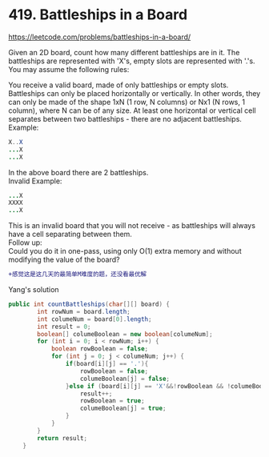 # 419. Battleships in a Board
https://leetcode.com/problems/battleships-in-a-board/

Given an 2D board, count how many different battleships are in it. The battleships are represented with 'X's, empty slots are represented with '.'s. You may assume the following rules:

You receive a valid board, made of only battleships or empty slots.
Battleships can only be placed horizontally or vertically. In other words, they can only be made of the shape 1xN (1 row, N columns) or Nx1 (N rows, 1 column), where N can be of any size.
At least one horizontal or vertical cell separates between two battleships - there are no adjacent battleships.
Example:  
```java
X..X
...X
...X
```
In the above board there are 2 battleships.  
Invalid Example:  
```java
...X
XXXX
...X
```
This is an invalid board that you will not receive - as battleships will always have a cell separating between them.  
Follow up:   
Could you do it in one-pass, using only O(1) extra memory and without modifying the value of the board?

```diff
+感觉这是这几天的最简单M难度的题，还没看最优解
```
Yang's solution
```java
public int countBattleships(char[][] board) {
        int rowNum = board.length;
        int columeNum = board[0].length;
        int result = 0;
        boolean[] columeBoolean = new boolean[columeNum];
        for (int i = 0; i < rowNum; i++) {
            boolean rowBoolean = false;
            for (int j = 0; j < columeNum; j++) {
                if(board[i][j] == '.'){
                    rowBoolean = false;
                    columeBoolean[j] = false;
                }else if (board[i][j] == 'X'&&!rowBoolean && !columeBoolean[j] ) {
                    result++;
                    rowBoolean = true;
                    columeBoolean[j] = true;
                } 
            }
        }
        return result;
    }
```
